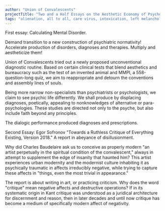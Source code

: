 ```yaml
---
author: "Union of Convalescents"
projectTitle: "Two and a Half Essays on the Aesthetic Economy of Psyche"
tags: "alienation, all to all, care virus, intoxication, left melancholy, pharmachoreography, practices of ourselves, psychodata, sanatorium, weak disease"
---
```

First essay: Calculating Mental Disorder.

Demand transition to a new construction of psychiatric normativity! Accelerate production of disorders, diagnoses and therapies. Multiply and aestheticize them!

Union of Convalescents tried out a newly proposed unconventional diagnostic routine. Based on certain clinical tests that blend aesthetics and bureaucracy such as the test of an invented animal and MMPI, a 558-question-long quiz, we aim to reappropriate and detourn the conventions and assembly lines of souls.

Being more narrow non-specialists than psychiatrists or psychologists, we claim to see psychic life differently. We shall produce by displacing diagnoses, poetically, appealing to nonknowledges of alternative or para- psychologies. These studies are directed not only to the psyche, but also include faith beyond any principles.

The dialogic performance produced diagnoses and prescriptions.

Second Essay: Egor Sofronov "Towards a Ruthless Critique of Everything Existing, Version 2018." A report in abeyance of disillusionment.

Why did Charles Baudelaire ask us to conceive as properly modern "an artist perpetually in the spiritual condition of the convalescent," always in attempt to supplement the edge of insanity that haunted him? This artist experiences urban modernity and the modernist culture inhabiting it as psychically traumatic in affects irreducibly negative, while trying to capture these affects in "things, even the most trivial in appearance."

The report is about writing in art, or practicing criticism. Why does the word "critique" mean negative affects and destructive operations? If in its systematic origin in Kant critique was understood as a juridical architecture for discernment and reason, then in later decades and until now critique has become a medium of specifically modern affect of negativity.
